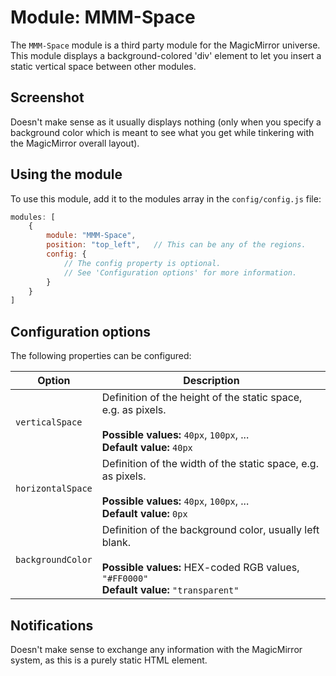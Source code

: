 # Module: MMM-Space
The `MMM-Space` module is a third party module for the MagicMirror universe.
This module displays a background-colored 'div' element to let you insert a static vertical space between other modules.

## Screenshot
Doesn't make sense as it usually displays nothing (only when you specify a background color which is meant to see what you get while tinkering with the MagicMirror overall layout).

## Using the module

To use this module, add it to the modules array in the `config/config.js` file:
````javascript
modules: [
	{
		module: "MMM-Space",
		position: "top_left",	// This can be any of the regions.
		config: {
			// The config property is optional.
			// See 'Configuration options' for more information.
		}
	}
]
````

## Configuration options

The following properties can be configured:

| Option            | Description
| ----------------- | -----------
| `verticalSpace`   | Definition of the height of the static space, e.g. as pixels. <br><br> **Possible values:** `40px`, `100px`, ... <br> **Default value:** `40px`
| `horizontalSpace` | Definition of the width of the static space, e.g. as pixels. <br><br> **Possible values:** `40px`, `100px`, ... <br> **Default value:** `0px`
| `backgroundColor` | Definition of the background color, usually left blank. <br><br> **Possible values:** HEX-coded RGB values, `"#FF0000"` <br> **Default value:** `"transparent"`

## Notifications
Doesn't make sense to exchange any information with the MagicMirror system, as this is a purely static HTML element.
